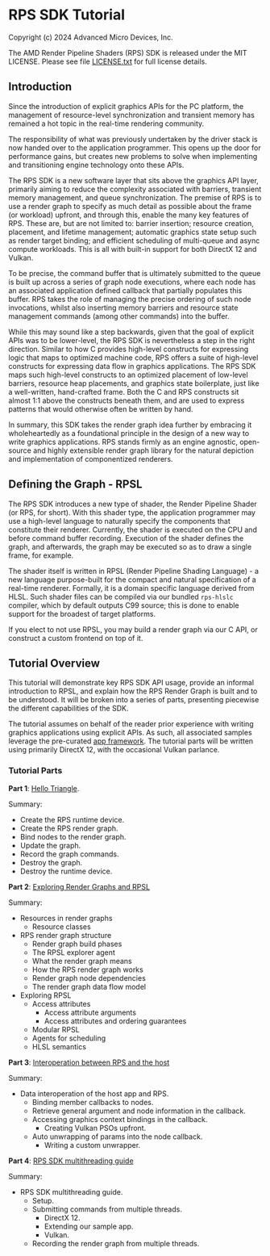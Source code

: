 # RPS SDK Tutorial

Copyright (c) 2024 Advanced Micro Devices, Inc.

The AMD Render Pipeline Shaders (RPS) SDK is released under the MIT LICENSE. Please see file
[LICENSE.txt](LICENSE.txt) for full license details.

## Introduction

Since the introduction of explicit graphics APIs for the PC platform, the management of resource-level synchronization
and transient memory has remained a hot topic in the real-time rendering community.

The responsibility of what was previously undertaken by the driver stack is now handed over to the application
programmer. This opens up the door for performance gains, but creates new problems to solve when implementing and
transitioning engine technology onto these APIs.

The RPS SDK is a new software layer that sits above the graphics API layer, primarily aiming to reduce the complexity
associated with barriers, transient memory management, and queue synchronization. The premise of RPS is to use a render
graph to specify as much detail as possible about the frame (or workload) upfront, and through this, enable the many key
features of RPS. These are, but are not limited to: barrier insertion; resource creation, placement, and lifetime
management; automatic graphics state setup such as render target binding; and efficient scheduling of multi-queue and
async compute workloads. This is all with built-in support for both DirectX 12 and Vulkan.

To be precise, the command buffer that is ultimately submitted to the queue is built up across a series of graph node
executions, where each node has an associated application defined callback that partially populates this buffer. RPS
takes the role of managing the precise ordering of such node invocations, whilst also inserting memory barriers and
resource state management commands (among other commands) into the buffer.

While this may sound like a step backwards, given that the goal of explicit APIs was to be lower-level, the RPS SDK is
nevertheless a step in the right direction. Similar to how C provides high-level constructs for expressing logic that
maps to optimized machine code, RPS offers a suite of high-level constructs for expressing data flow in graphics
applications. The RPS SDK maps such high-level constructs to an optimized placement of low-level barriers, resource heap
placements, and graphics state boilerplate, just like a well-written, hand-crafted frame. Both the C and RPS constructs
sit almost 1:1 above the constructs beneath them, and are used to express patterns that would otherwise often be written
by hand.

In summary, this SDK takes the render graph idea further by embracing it wholeheartedly as a foundational principle in
the design of a new way to write graphics applications. RPS stands firmly as an engine agnostic, open-source and highly
extensible render graph library for the natural depiction and implementation of componentized renderers.

## Defining the Graph - RPSL

The RPS SDK introduces a new type of shader, the Render Pipeline Shader (or RPS, for short). With this shader type, the
application programmer may use a high-level language to naturally specify the components that constitute their renderer.
Currently, the shader is executed on the CPU and before command buffer recording. Execution of the shader defines the
graph, and afterwards, the graph may be executed so as to draw a single frame, for example.

The shader itself is written in RPSL (Render Pipeline Shading Language) - a new language purpose-built for the compact
and natural specification of a real-time renderer. Formally, it is a domain specific language derived from HLSL. Such
shader files can be compiled via our bundled `rps-hlslc` compiler, which by default outputs C99 source; this is done to
enable support for the broadest of target platforms.

If you elect to not use RPSL, you may build a render graph via our C API, or construct a custom frontend on top of it.

## Tutorial Overview

This tutorial will demonstrate key RPS SDK API usage, provide an informal introduction to RPSL, and explain how the RPS
Render Graph is built and to be understood. It will be broken into a series of parts, presenting piecewise the different
capabilities of the SDK.

The tutorial assumes on behalf of the reader prior experience with writing graphics applications using explicit APIs. As
such, all associated samples leverage the pre-curated [app framework](/agents/app_framework/). The tutorial parts will be
written using primarily DirectX 12, with the occasional Vulkan parlance.

### Tutorial Parts

**Part 1**: [Hello Triangle](/docs/tutorial/rps_tutorial_p1.md).

Summary:

- Create the RPS runtime device.
- Create the RPS render graph.
- Bind nodes to the render graph.
- Update the graph.
- Record the graph commands.
- Destroy the graph.
- Destroy the runtime device.

**Part 2**: [Exploring Render Graphs and RPSL](/docs/tutorial/rps_tutorial_p2.md)

Summary:

- Resources in render graphs
  - Resource classes
- RPS render graph structure
  - Render graph build phases
  - The RPSL explorer agent
  - What the render graph means
  - How the RPS render graph works
  - Render graph node dependencies
  - The render graph data flow model
- Exploring RPSL
  - Access attributes
    - Access attribute arguments
    - Access attributes and ordering guarantees
  - Modular RPSL
  - Agents for scheduling
  - HLSL semantics

**Part 3**: [Interoperation between RPS and the host](/docs/tutorial/rps_tutorial_p3.md)

Summary:

- Data interoperation of the host app and RPS.
  - Binding member callbacks to nodes.
  - Retrieve general argument and node information in the callback.
  - Accessing graphics context bindings in the callback.
    - Creating Vulkan PSOs upfront.
  - Auto unwrapping of params into the node callback.
    - Writing a custom unwrapper.

**Part 4**: [RPS SDK multithreading guide](/docs/tutorial/rps_tutorial_p4.md)

Summary:

- RPS SDK multithreading guide.
  - Setup.
  - Submitting commands from multiple threads.
    - DirectX 12.
    - Extending our sample app.
    - Vulkan.
  - Recording the render graph from multiple threads.
